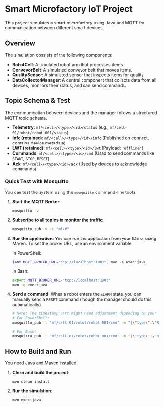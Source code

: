 # Smart Microfactory IoT Project

This project simulates a smart microfactory using Java and MQTT for communication between different smart devices.

## Overview

The simulation consists of the following components:
- **RobotCell**: A simulated robot arm that processes items.
- **ConveyorBelt**: A simulated conveyor belt that moves items.
- **QualitySensor**: A simulated sensor that inspects items for quality.
- **DataCollectorManager**: A central component that collects data from all devices, monitors their status, and can send commands.

## Topic Schema & Test

The communication between devices and the manager follows a structured MQTT topic schema.

-   **Telemetry**: `mf/<cell>/<type>/<id>/status` (e.g., `mf/cell-01/robot/robot-001/status`)
-   **Info (retained)**: `mf/<cell>/<type>/<id>/info` (Published on connect, contains device metadata)
-   **LWT (retained)**: `mf/<cell>/<type>/<id>/lwt` (Payload: `"offline"`)
-   **Commands**: `mf/<cell>/<type>/<id>/cmd` (Used to send commands like `START`, `STOP`, `RESET`)
-   **Ack**: `mf/<cell>/<type>/<id>/ack` (Used by devices to acknowledge commands)

### Quick Test with Mosquitto

You can test the system using the `mosquitto` command-line tools.

1.  **Start the MQTT Broker**:
    ```bash
    mosquitto -v
    ```

2.  **Subscribe to all topics to monitor the traffic**:
    ```bash
    mosquitto_sub -v -t "mf/#"
    ```

3.  **Run the application**:
    You can run the application from your IDE or using Maven. To set the broker URL, use an environment variable.

    In PowerShell:
    ```powershell
    $env:MQTT_BROKER_URL="tcp://localhost:1883"; mvn -q exec:java
    ```

    In Bash:
    ```bash
    export MQTT_BROKER_URL="tcp://localhost:1883"
    mvn -q exec:java
    ```

4.  **Send a command**:
    When a robot enters the `ALARM` state, you can manually send a `RESET` command (though the manager should do this automatically).

    ```bash
    # Note: The timestamp part might need adjustment depending on your shell.
    # For PowerShell:
    mosquitto_pub -t "mf/cell-01/robot/robot-001/cmd" -m "{\"type\":\"RESET\",\"ts\":$(Get-Date -UFormat %s)000 }"

    # For Bash:
    mosquitto_pub -t "mf/cell-01/robot/robot-001/cmd" -m "{\"type\":\"RESET\",\"ts\":$(date +%s)000}"
    ```

## How to Build and Run

You need Java and Maven installed.

1.  **Clean and build the project**:
    ```bash
    mvn clean install
    ```

2.  **Run the simulation**:
    ```bash
    mvn exec:java
    ```